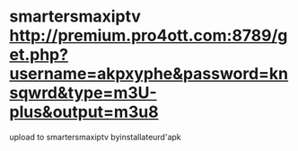 # smartersmaxiptv http://premium.pro4ott.com:8789/get.php?username=akpxyphe&password=knsqwrd&type=m3U-plus&output=m3u8
upload to smartersmaxiptv byinstallateurd'apk
